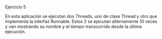 Ejercicio 5

En esta aplicación se ejecutan dos Threads, uno de clase Thread y otro que implementa la interfaz Runnable.
Estos 2 se ejecutan alternamente 10 veces y van mostrando su nombre y el tiempo transcurrido desde la última ejecución.
